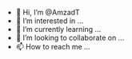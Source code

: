 - 👋 Hi, I’m @AmzadT
- 👀 I’m interested in ...
- 🌱 I’m currently learning ...
- 💞️ I’m looking to collaborate on ...
- 📫 How to reach me ...

<!---
AmzadT/AmzadT is a ✨ special ✨ repository because its `README.md` (this file) appears on your GitHub profile.
You can click the Preview link to take a look at your changes.....
--->
